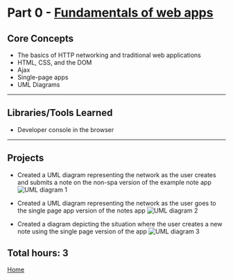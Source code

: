 # Part 0 - [Fundamentals of web apps](https://fullstackopen.com/en/part0/)

## Core Concepts

- The basics of HTTP networking and traditional web applications
- HTML, CSS, and the DOM
- Ajax
- Single-page apps
- UML Diagrams

---

## Libraries/Tools Learned

- Developer console in the browser

---

## Projects

- Created a UML diagram representing the network as the user creates and submits a note on the non-spa version of the example note app
  ![UML diagram 1](https://raw.githubusercontent.com/jcmsmith/Full-Stack-open/main/part0/0.4%20New%20Note.png)

- Created a UML diagram representing the network as the user goes to the single page app version of the notes app
  ![UML diagram 2](https://raw.githubusercontent.com/jcmsmith/Full-Stack-open/main/part0/0.5%20Accessing%20the%20Notes%20SPA.png)

- Created a diagram depicting the situation where the user creates a new note using the single page version of the app
  ![UML diagram 3](<https://raw.githubusercontent.com/jcmsmith/Full-Stack-open/main/part0/0.6%20New%20Note%20(SPA).png>)

## Total hours: 3

[Home](https://jcmsmith.github.io/Full-Stack-open/)
